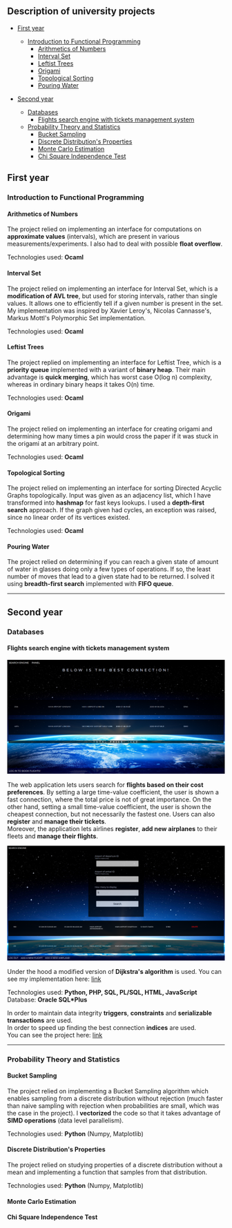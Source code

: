 ## Description of university projects

- [First year](#First-year)
  - [Introduction to Functional Programming](#Introduction-to-Functional-Programming)
    - [Arithmetics of Numbers](#Arithmetics-of-Numbers)
    - [Interval Set](#Interval-Set)
    - [Leftist Trees](#Leftist-Trees)
    - [Origami](#Origami)
    - [Topological Sorting](#Topological-Sorting)
    - [Pouring Water](#Pouring-Water)
 
- [Second year](#Second-year)
  - [Databases](#Databases)
    - [Flights search engine with tickets management system](#Flights-search-engine-with-tickets-management-system)
  - [Probability Theory and Statistics](#Probability-Theory-and-Statistics)
    - [Bucket Sampling](#Bucket-Sampling)
    - [Discrete Distribution's Properties](#Discrete-Distributions-Properties)
    - [Monte Carlo Estimation](#Monte-Carlo-Estimation)
    - [Chi Square Independence Test](#Chi-Square-Independence-Test)
    
## First year
### Introduction to Functional Programming
#### Arithmetics of Numbers
The project relied on implementing an interface for computations on <b>approximate values</b> (intervals), which are present in various measurements/experiments. I also had to deal with possible <b>float overflow</b>.

Technologies used: <b>Ocaml</b>

#### Interval Set
The project relied on implementing an interface for Interval Set, which is a <b>modification of AVL tree</b>, but used for storing intervals, rather than single values. It allows one to efficiently tell if a given number is present in the set. My implementation was inspired by Xavier Leroy's, Nicolas Cannasse's, Markus Mottl's Polymorphic Set implementation.

Technologies used: <b>Ocaml</b>

#### Leftist Trees
The project replied on implementing an interface for Leftist Tree, which is a <b>priority queue</b> implemented with a variant of <b>binary heap</b>. Their main advantage is <b>quick merging</b>, which has worst case O(log n) complexity, whereas in ordinary binary heaps it takes O(n) time.

Technologies used: <b>Ocaml</b>

#### Origami
The project relied on implementing an interface for creating origami and determining how many times a pin would cross the paper if it was stuck in the origami at an arbitrary point.

Technologies used: <b>Ocaml</b>

#### Topological Sorting
The project relied on implementing an interface for sorting Directed Acyclic Graphs topologically. Input was given as an adjacency list, which I have transformed into <b>hashmap</b> for fast keys lookups. I used a <b>depth-first search</b> approach. If the graph given had cycles, an exception was raised, since no linear order of its vertices existed. 

Technologies used: <b>Ocaml</b>

#### Pouring Water
The project relied on determining if you can reach a given state of amount of water in glasses doing only a few types of operations. If so, the least number of moves that lead to a given state had to be returned. I solved it using <b>breadth-first search</b> implemented with <b>FIFO queue</b>.

<hr>
    
## Second year
### Databases
#### Flights search engine with tickets management system
  <img src='https://github.com/olafplacha/MIMUW/blob/main/Second_Year/Databases/Project/doc/result.png'/>

The web application lets users search for <b>flights based on their cost preferences</b>. By setting a large time-value coefficient, the user is shown a fast connection, where the total price is not of great importance. On the other hand, setting a small time-value coefficient, the user is shown the cheapest connection, but not necessarily the fastest one. Users can also <b>register</b> and <b>manage their tickets</b>.<br/>
Moreover, the application lets airlines <b>register</b>, <b>add new airplanes</b> to their fleets and <b>manage their flights</b>.

<img src='https://github.com/olafplacha/MIMUW/blob/main/Second_Year/Databases/Project/doc/airlinePanel.png'/>

Under the hood a modified version of <b>Dijkstra's algorithm</b> is used. You can see my implementation here: [link](https://github.com/olafplacha/MIMUW/blob/main/Second_Year/Databases/Project/algorithm/dijkstra.py)

Technologies used: <b>Python, PHP, SQL, PL/SQL, HTML, JavaScript</b><br/>
Database: <b>Oracle SQL*Plus</b>

In order to maintain data integrity <b>triggers</b>, <b>constraints</b> and <b>serializable transactions</b> are used.<br/>
In order to speed up finding the best connection <b>indices</b> are used.<br/>
You can see the project here: [link](https://students.mimuw.edu.pl/~op429584/project/)

<hr>

### Probability Theory and Statistics
#### Bucket Sampling
The project relied on implementing a Bucket Sampling algorithm which enables sampling from a discrete distribution without rejection (much faster than naive sampling with rejection when probabilities are small, which was the case in the project). I <b>vectorized</b> the code so that it takes advantage of <b>SIMD operations</b> (data level parallelism).

Technologies used: <b>Python</b> (Numpy, Matplotlib) 
#### Discrete Distribution's Properties
The project relied on studying properties of a discrete distribution without a mean and implementing a function that samples from that distribution.

Technologies used: <b>Python</b> (Numpy, Matplotlib) 
#### Monte Carlo Estimation
#### Chi Square Independence Test
